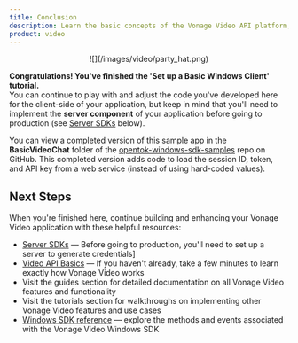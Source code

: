 ```yaml
---
title: Conclusion
description: Learn the basic concepts of the Vonage Video API platform, including how users can communicate through video, voice, and messaging. Explore a basic Vonage Video API flow.
product: video
--- 
```


<center>![](/images/video/party_hat.png)</center>

**Congratulations! You've finished the 'Set up a Basic Windows Client' tutorial.**  
You can continue to play with and adjust the code you've developed here for the client-side of your application, but keep in mind that you'll need to implement the **server component** of your application before going to production (see [Server SDKs](#server) below).

You can view a completed version of this sample app in the **BasicVideoChat** folder of the [opentok-windows-sdk-samples](https://github.com/opentok/opentok-windows-sdk-samples) repo on GitHub. This completed version adds code to load the session ID, token, and API key from a web service (instead of using hard-coded values).

## Next Steps

When you're finished here, continue building and enhancing your Vonage Video application with these helpful resources:

* [Server SDKs](/video/server-sdks/overview) — Before going to production, you'll need to set up a server to generate credentials]
* [Video API Basics](/developer/guides/basics) — If you haven't already, take a few minutes to learn exactly how Vonage Video works
* Visit the guides section for detailed documentation on all Vonage Video features and functionality
* Visit the tutorials section for walkthroughs on implementing other Vonage Video features and use cases
* [Windows SDK reference](/sdk/stitch/video-windows-reference/) — explore the methods and events associated with the Vonage Video Windows SDK